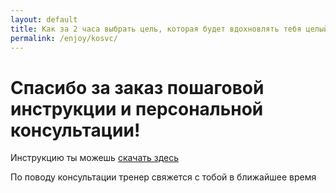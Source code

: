 ```yaml
---
layout: default
title: Как за 2 часа выбрать цель, которая будет вдохновлять тебя целый год
permalink: /enjoy/kosvc/
---
```


<h1 class="text-center"><i class="fa fa-thumbs-up text-peter-river fa-5x"></i></h1>
<h1 class="text-center">Спасибо за заказ пошаговой инструкции и персональной консультации!</h1>
<p class="text-center lead text-muted">Инструкцию ты можешь <a href="/enjoy/kosvc.pdf"><i class="fa fa-download"></i> скачать здесь</a></p>

<p class="text-center">По поводу консультации тренер свяжется с тобой в ближайшее время</p>